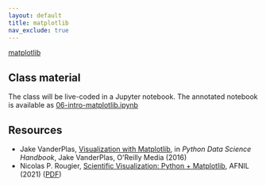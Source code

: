 ```yaml
---
layout: default
title: matplotlib
nav_exclude: true
---
```


[matplotlib](https://matplotlib.org) 


## Class material

The class will be live-coded in a Jupyter notebook. The annotated
notebook is available as
[06-intro-matplotlib.ipynb]({{site.nbviewer.resources}}/06_numpy/06-intro-matplotlib.ipynb)


## Resources

* Jake VanderPlas, [Visualization with
  Matplotlib](https://jakevdp.github.io/PythonDataScienceHandbook/04.00-introduction-to-matplotlib.html),
  in *Python Data Science Handbook*, Jake VanderPlas, O'Reilly Media (2016)
* Nicolas P. Rougier, [Scientific Visualization: Python +
  Matplotlib](https://www.labri.fr/perso/nrougier/scientific-visualization.html), AFNIL
  (2021) ([PDF](https://hal.inria.fr/hal-03427242/document))



